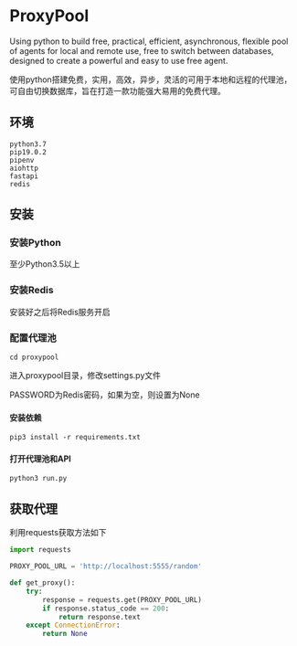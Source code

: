 # ProxyPool
Using python to build free, practical, efficient, asynchronous, flexible pool of agents for local and remote use, free to switch between databases, designed to create a powerful and easy to use free agent.

使用python搭建免费，实用，高效，异步，灵活的可用于本地和远程的代理池，可自由切换数据库，旨在打造一款功能强大易用的免费代理。

## 环境
```
python3.7
pip19.0.2
pipenv
aiohttp
fastapi
redis

```

## 安装

### 安装Python

至少Python3.5以上

### 安装Redis

安装好之后将Redis服务开启

### 配置代理池

```
cd proxypool
```

进入proxypool目录，修改settings.py文件

PASSWORD为Redis密码，如果为空，则设置为None

#### 安装依赖

```
pip3 install -r requirements.txt
```

#### 打开代理池和API

```
python3 run.py
```

## 获取代理


利用requests获取方法如下

```python
import requests

PROXY_POOL_URL = 'http://localhost:5555/random'

def get_proxy():
    try:
        response = requests.get(PROXY_POOL_URL)
        if response.status_code == 200:
            return response.text
    except ConnectionError:
        return None
```

